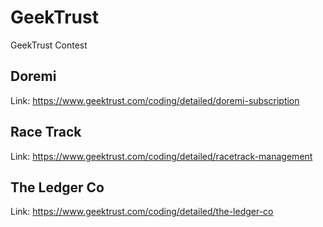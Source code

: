 # GeekTrust
GeekTrust Contest


## Doremi
  Link: https://www.geektrust.com/coding/detailed/doremi-subscription
  
## Race Track
  Link: https://www.geektrust.com/coding/detailed/racetrack-management
  
## The Ledger Co
  Link: https://www.geektrust.com/coding/detailed/the-ledger-co
